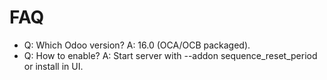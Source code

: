 # FAQ

- Q: Which Odoo version? A: 16.0 (OCA/OCB packaged).
- Q: How to enable? A: Start server with --addon sequence_reset_period or install in UI.
